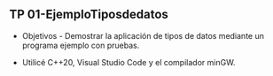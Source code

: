 ## TP 01-EjemploTiposdedatos
* Objetivos - Demostrar la aplicación de tipos de datos mediante un programa ejemplo con pruebas.

* Utilicé C++20, Visual Studio Code y el compilador minGW.
